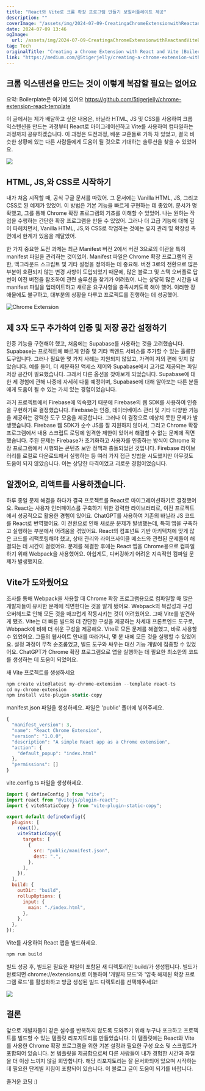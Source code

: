 ```yaml
---
title: "React와 Vite로 크롬 확장 프로그램 만들기 보일러플레이트 제공"
description: ""
coverImage: "/assets/img/2024-07-09-CreatingaChromeExtensionwithReactandViteBoilerplateprovided_0.png"
date: 2024-07-09 13:46
ogImage:
  url: /assets/img/2024-07-09-CreatingaChromeExtensionwithReactandViteBoilerplateprovided_0.png
tag: Tech
originalTitle: "Creating a Chrome Extension with React and Vite (Boilerplate provided)"
link: "https://medium.com/@5tigerjelly/creating-a-chrome-extension-with-react-and-vite-boilerplate-provided-db3d14473bf6"
---
```


## 크롬 익스텐션을 만드는 것이 이렇게 복잡할 필요는 없어요

요약: Boilerplate은 여기에 있어요 https://github.com/5tigerjelly/chrome-extension-react-template

이 글에서는 제가 배달하고 싶은 내용은, 바닐라 HTML, JS 및 CSS를 사용하여 크롬 익스텐션을 만드는 과정부터 React로 마이그레이션하고 Vite를 사용하여 컴파일하는 과정까지 공유하겠습니다. 이 과정은 도전과정, 배운 교훈들로 가득 차 있었고, 결국 비슷한 상황에 있는 다른 사람들에게 도움이 될 것으로 기대하는 솔루션을 찾을 수 있었어요.

<img src="/assets/img/2024-07-09-CreatingaChromeExtensionwithReactandViteBoilerplateprovided_0.png" />

<div class="content-ad"></div>

## HTML, JS,와 CSS로 시작하기

내가 처음 시작할 때, 공식 구글 문서를 따랐어. 그 문서에는 Vanilla HTML, JS, 그리고 CSS로 된 예제가 있었어. 이 방법은 기본 기능을 빠르게 구현하는 데 좋았어. 문서가 명확했고, 그를 통해 Chrome 확장 프로그램의 기초를 이해할 수 있었어. 나는 원하는 작업을 수행하는 간단한 확장 프로그램을 만들 수 있었어. 그러나 더 고급 기능에 대해 깊이 파헤치면서, Vanilla HTML, JS,와 CSS로 작업하는 것에는 유지 관리 및 확장성 측면에서 한계가 있음을 깨달았어.

한 가지 중요한 도전 과제는 최근 Manifest 버전 2에서 버전 3으로의 이관을 특히 manifest 파일을 관리하는 것이었어. Manifest 파일은 Chrome 확장 프로그램의 권한, 백그라운드 스크립트 및 기타 설정을 정의하는 데 중요해. 버전 3로의 전환으로 많은 부분이 호환되지 않는 변경 사항이 도입되었기 때문에, 많은 블로그 및 스택 오버플로 답변이 이전 버전을 참조하여 관련 솔루션을 찾기가 어려웠어. 나는 상당히 많은 시간을 내 manifest 파일을 업데이트하고 새로운 요구사항을 충족시키도록 해야 했어. 이러한 장애물에도 불구하고, 대부분의 상황을 다루고 프로젝트를 진행하는 데 성공했어.

![Chrome Extension](/assets/img/2024-07-09-CreatingaChromeExtensionwithReactandViteBoilerplateprovided_1.png)

<div class="content-ad"></div>

## 제 3자 도구 추가하여 인증 및 저장 공간 설정하기

인증 기능을 구현해야 했고, 처음에는 Supabase를 사용하는 것을 고려했습니다. Supabase는 프로젝트에 빠르게 인증 및 기타 백엔드 서비스를 추가할 수 있는 훌륭한 도구입니다. 그러나 필요한 몇 가지 사례는 지원되지 않았고, 가격이 저의 편에 맞지 않았습니다. 예를 들어, 더 세분화된 액세스 제어와 Supabase에서 고가로 제공되는 파일 저장 공간이 필요했습니다. 그래서 다른 옵션을 찾아보게 되었습니다. Supabase에 대한 제 경험에 관해 나중에 자세히 다룰 예정이며, Supabase에 대해 알아보는 다른 분들에게 도움이 될 수 있는 가치 있는 경험이었습니다.

과거 프로젝트에서 Firebase에 익숙했기 때문에 Firebase의 웹 SDK를 사용하여 인증을 구현하기로 결정했습니다. Firebase는 인증, 데이터베이스 관리 및 기타 다양한 기능을 제공하는 강력한 도구 모음을 제공합니다. 그러나 이 결정으로 예상치 못한 문제가 발생했습니다. Firebase 웹 SDK가 순수 JS를 잘 지원하지 않아서, 그리고 Chrome 확장 프로그램에서 내용 스크립트 로딩에 엄격한 제한이 있어서 해결할 수 없는 문제에 직면했습니다. 주된 문제는 Firebase가 초기화하고 사용자를 인증하는 방식이 Chrome 확장 프로그램에서 시행되는 콘텐츠 보안 정책과 충돌되었던 것입니다. Firebase 라이브러리를 로컬로 다운로드해서 실행하는 등 여러 가지 접근 방법을 시도했지만 아무것도 도움이 되지 않았습니다. 이는 상당한 타격이었고 괴로운 경험이었습니다.

## 알겠어요, 리액트를 사용하겠습니다.

<div class="content-ad"></div>

하루 종일 문제 해결을 하다가 결국 프로젝트를 React로 마이그레이션하기로 결정했어요. React는 사용자 인터페이스를 구축하기 위한 강력한 라이브러리로, 이전 프로젝트에서 성공적으로 활용한 경험이 있어요. ChatGPT를 사용하여 기존의 바닐라 JS 코드를 React로 번역했어요. 이 전환으로 인해 새로운 문제가 발생했는데, 특히 앱을 구축하고 실행하는 부분에서 어려움을 겪었어요. React의 컴포넌트 기반 아키텍처에 맞게 많은 코드를 리팩토링해야 했고, 상태 관리와 라이프사이클 메소드와 관련된 문제들이 해결되는 데 시간이 걸렸어요. 문제를 해결한 후에는 React 앱을 Chrome용으로 컴파일하기 위해 Webpack을 사용했어요. 아쉽게도, 디버깅하기 어려운 지속적인 컴파일 문제가 발생했지요.

## Vite가 도와줬어요

조사를 통해 Webpack을 사용할 때 Chrome 확장 프로그램용으로 컴파일할 때 많은 개발자들이 유사한 문제에 직면한다는 것을 알게 됐어요. Webpack의 복잡성과 구성 오버헤드로 인해 모든 것을 매끄럽게 작동시키는 것이 어려웠어요. 그때 Vite를 발견하게 됐죠. Vite는 더 빠른 빌드와 더 간단한 구성을 제공하는 차세대 프론트엔드 도구로, Webpack에 비해 더 쉬운 구성을 제공해요. Vite로 모든 문제를 해결했고, 바로 사용할 수 있었어요. 그들의 웹사이트 안내를 따라가니, 몇 분 내에 모든 것을 실행할 수 있었어요. 설정 과정이 무척 순조롭었고, 빌드 도구와 싸우는 대신 기능 개발에 집중할 수 있었어요. ChatGPT가 Chrome 확장 프로그램으로 앱을 실행하는 데 필요한 최소한의 코드를 생성하는 데 도움이 되었어요.

새 Vite 프로젝트를 생성하세요

<div class="content-ad"></div>

```js
npm create vite@latest my-chrome-extension --template react-ts
cd my-chrome-extension
npm install vite-plugin-static-copy
```

manifest.json 파일을 생성하세요. 파일은 'public' 폴더에 넣어주세요.

```js
{
  "manifest_version": 3,
  "name": "React Chrome Extension",
  "version": "1.0.0",
  "description": "A simple React app as a Chrome extension",
  "action": {
    "default_popup": "index.html"
  },
  "permissions": []
}
```

vite.config.ts 파일을 생성하세요.

<div class="content-ad"></div>

```js
import { defineConfig } from "vite";
import react from "@vitejs/plugin-react";
import { viteStaticCopy } from "vite-plugin-static-copy";

export default defineConfig({
  plugins: [
    react(),
    viteStaticCopy({
      targets: [
        {
          src: "public/manifest.json",
          dest: ".",
        },
      ],
    }),
  ],
  build: {
    outDir: "build",
    rollupOptions: {
      input: {
        main: "./index.html",
      },
    },
  },
});
```

Vite를 사용하여 React 앱을 빌드하세요.

```js
npm run build
```

빌드 성공 후, 빌드된 필요한 파일이 포함된 새 디렉토리인 build/가 생성됩니다. 빌드가 완료되면 chrome://extensions/로 이동하여 '개발자 모드'와 '압축 해제된 확장 프로그램 로드'를 활성화하고 방금 생성된 빌드 디렉토리를 선택해주세요!

<div class="content-ad"></div>

<img src="/assets/img/2024-07-09-CreatingaChromeExtensionwithReactandViteBoilerplateprovided_2.png" />

## 결론

앞으로 개발자들이 같은 실수를 반복하지 않도록 도와주기 위해 누구나 포크하고 프로젝트를 빌드할 수 있는 템플릿 리포지토리를 만들었습니다. 이 템플릿에는 React와 Vite를 사용한 Chrome 확장 프로그램을 위한 기본 설정과 필요한 구성 요소 및 스크립트가 포함되어 있습니다. 본 템플릿을 제공함으로써 다른 사람들이 내가 경험한 시간과 좌절을 더 이상 느끼지 않길 희망합니다. 해당 리포지토리는 잘 문서화되어 있으며 시작하는 데 필요한 단계별 지침이 포함되어 있습니다. 이 블로그 글이 도움이 되기를 바랍니다.

즐거운 코딩 :)
